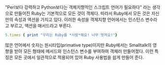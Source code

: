 
"Perl보다 강력하고 Python보다는 객체지향적인 스크립트 언어가 필요하다" 라는 생각으로 만들어진 Ruby는 기본적으로 모든 것이 객체다. 
따라서 Ruby에서 모든 것은 자신만의 속성과 액션을 가지고 있다.
이러한 속성을 객체지향 언어에서는 인스턴스 변수라고 부르고, 액션을 매서드라고 부른다.

```ruby
5.times { print "우리는 Ruby를 *사랑*해요! 너무 멋져요!"}
```

많은 언어에서 숫자는 원시타입(primative type)이지만 Ruby에서는 Smalltalk의 영향을 받아 모든 형태에 메서드와 인스턴스 변수를 부여하여 객체러 만들어졌다. 이런 특징은 모든 곳에서 일관적으로 적용되어 있어 Ruby 사용법을 쉽게 만들어 준다.